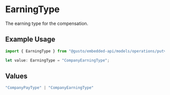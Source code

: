 # EarningType

The earning type for the compensation.

## Example Usage

```typescript
import { EarningType } from "@gusto/embedded-api/models/operations/putv1externalpayroll.js";

let value: EarningType = "CompanyEarningType";
```

## Values

```typescript
"CompanyPayType" | "CompanyEarningType"
```